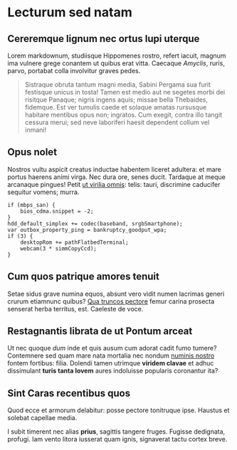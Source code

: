 # Lecturum sed natam

## Cereremque lignum nec ortus lupi uterque

Lorem markdownum, studiisque Hippomenes rostro, refert iacuit, magnum ima
vulnere grege conantem ut quibus erat vitta. Caecaque *Amyclis*, ruris, parvo,
portabat colla involvitur graves pedes.

> Sistraque obruta tantum magni media, Sabini Pergama sua furit festisque unicus
> in tosta! Tamen est medio aut ne segetes morbi dei risitque Panaque; nigris
> ingens aquis; missae bella Thebaides, fidemque. Est ver tumulis caede et
> solaque amatas rursusque habitare mentibus opus non; ingratos. Cum exegit,
> contra illo tangit cessura merui; sed neve laboriferi haesit dependent collum
> vel inmani!

## Opus nolet

Nostros vultu aspicit creatus inductae habentem liceret adultera: et mare portus
haerens animi virga. Nec dura ore, senes ducit. Tardaque at meque arcanaque
pingues! Petit [ut virilia omnis](#terraque-res-huic): telis: tauri, discrimine
caducifer sequitur vomens; murra.

```
if (mbps_san) {
    bios_cdma.snippet = -2;
}
hdd_default_simplex += codec(baseband, srgbSmartphone);
var outbox_property_ping = bankruptcy_goodput_wpa;
if (3) {
    desktopRom += pathFlatbedTerminal;
    webcam(3 * simmCopyCcd);
}
```

## Cum quos patrique amores tenuit

Setae sidus grave numina equos, absunt vero vidit numen lacrimas generi crurum
etiamnunc quibus? [Qua truncos pectore](#pallida) femur carina prosecta senserat
herba territus, est. Caeleste de voce.

## Restagnantis librata de ut Pontum arceat

Ut nec quoque *dum* inde et quis ausum cum adorat cadit fumo tumere? Contemnere
sed quam mare nata mortalia nec nondum [numinis nostro](#his) fontem fortibus:
filia. Dolendi tamen utrimque **viridem clavae** et adhuc dissimulant **turis
tanta Iovem** aures indoluisse popularis coronantur ita?

## Sint Caras recentibus quos

Quod ecce et armorum delabitur: posse pectore tonitruque ipse. Haustus et
solebat capellae media.

I subit timerent nec alias **prius**, sagittis tangere fruges. Fugisse
dedignata, profugi. Iam vento litora iusserat quam ignis, signaverat tactu
cortex breve.
